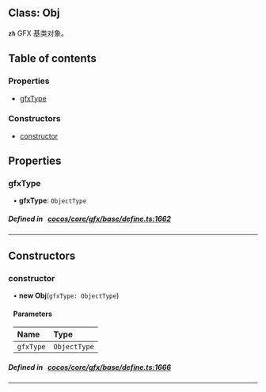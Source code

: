 
## Class: Obj






**`zh`** GFX 基类对象。



<div class="table-of-content">
<h2>Table of contents</h2>


### Properties

- [ gfxType](#gfxType)

### Constructors

- [ constructor](#constructor)
</div>

## Properties


### gfxType
<div style="margin-left: 10px;">




•  **gfxType**:
 ``ObjectType`` 
</div>

##### Defined in &nbsp;   [cocos/core/gfx/base/define.ts:1662](https://github.com/cocos-creator/engine/blob/c7bf6b8a9/cocos/core/gfx/base/define.ts#L1662)&nbsp;


___

<!---->
## Constructors


### constructor
<div style="margin-left: 10px;">

• **new Obj**(`gfxType: ObjectType`)

#### Parameters

| Name | Type |
| :------ | :------ |
| `gfxType` | `ObjectType` |
</div>

##### Defined in &nbsp;   [cocos/core/gfx/base/define.ts:1666](https://github.com/cocos-creator/engine/blob/c7bf6b8a9/cocos/core/gfx/base/define.ts#L1666)&nbsp;


---

<!---->



